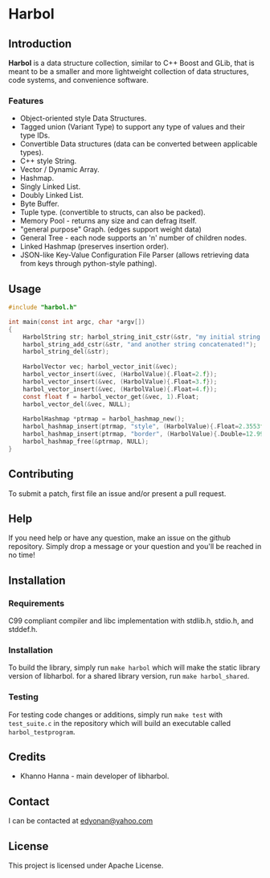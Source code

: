# Harbol

## Introduction

**Harbol** is a data structure collection, similar to C++ Boost and GLib, that is meant to be a smaller and more lightweight collection of data structures, code systems, and convenience software.


### Features

* Object-oriented style Data Structures.
* Tagged union (Variant Type) to support any type of values and their type IDs.
* Convertible Data structures (data can be converted between applicable types).
* C++ style String.
* Vector / Dynamic Array.
* Hashmap.
* Singly Linked List.
* Doubly Linked List.
* Byte Buffer.
* Tuple type. (convertible to structs, can also be packed).
* Memory Pool - returns any size and can defrag itself.
* "general purpose" Graph. (edges support weight data)
* General Tree - each node supports an 'n' number of children nodes.
* Linked Hashmap (preserves insertion order).
* JSON-like Key-Value Configuration File Parser (allows retrieving data from keys through python-style pathing).


## Usage

```c
#include "harbol.h"

int main(const int argc, char *argv[])
{
	HarbolString str; harbol_string_init_cstr(&str, "my initial string!");
	harbol_string_add_cstr(&str, "and another string concatenated!");
	harbol_string_del(&str);
	
	HarbolVector vec; harbol_vector_init(&vec);
	harbol_vector_insert(&vec, (HarbolValue){.Float=2.f});
	harbol_vector_insert(&vec, (HarbolValue){.Float=3.f});
	harbol_vector_insert(&vec, (HarbolValue){.Float=4.f});
	const float f = harbol_vector_get(&vec, 1).Float;
	harbol_vector_del(&vec, NULL);
	
	HarbolHashmap *ptrmap = harbol_hashmap_new();
	harbol_hashmap_insert(ptrmap, "style", (HarbolValue){.Float=2.3553f});
	harbol_hashmap_insert(ptrmap, "border", (HarbolValue){.Double=12.995});
	harbol_hashmap_free(&ptrmap, NULL);
}
```

## Contributing

To submit a patch, first file an issue and/or present a pull request.

## Help

If you need help or have any question, make an issue on the github repository.
Simply drop a message or your question and you'll be reached in no time!

## Installation

### Requirements

C99 compliant compiler and libc implementation with stdlib.h, stdio.h, and stddef.h.

### Installation

To build the library, simply run `make harbol` which will make the static library version of libharbol.
for a shared library version, run `make harbol_shared`.

### Testing

For testing code changes or additions, simply run `make test` with `test_suite.c` in the repository which will build an executable called `harbol_testprogram`.


## Credits

* Khanno Hanna - main developer of libharbol.


## Contact

I can be contacted at edyonan@yahoo.com


## License

This project is licensed under Apache License.
